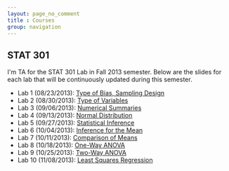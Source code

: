 ```yaml
---
layout: page_no_comment
title : Courses
group: navigation
---
```


## STAT 301
I'm TA for the STAT 301 Lab in Fall 2013 semester. Below are the slides for each lab that will be continuously updated during this semester.

- Lab 1 (08/23/2013): [Type of Bias, Sampling Design](http://statr.me/courses/stat301/lab1/)
- Lab 2 (08/30/2013): [Type of Variables](http://statr.me/courses/stat301/lab2/)
- Lab 3 (09/06/2013): [Numerical Summaries](http://statr.me/courses/stat301/lab3/)
- Lab 4 (09/13/2013): [Normal Distribution](http://statr.me/courses/stat301/lab4/)
- Lab 5 (09/27/2013): [Statistical Inference](http://statr.me/courses/stat301/lab5/)
- Lab 6 (10/04/2013): [Inference for the Mean](http://statr.me/courses/stat301/lab6/)
- Lab 7 (10/11/2013): [Comparison of Means](http://statr.me/courses/stat301/lab7/)
- Lab 8 (10/18/2013): [One-Way ANOVA](http://statr.me/courses/stat301/lab8/)
- Lab 9 (10/25/2013): [Two-Way ANOVA](http://statr.me/courses/stat301/lab9/)
- Lab 10 (11/08/2013): [Least Squares Regression](http://statr.me/courses/stat301/lab10/)

